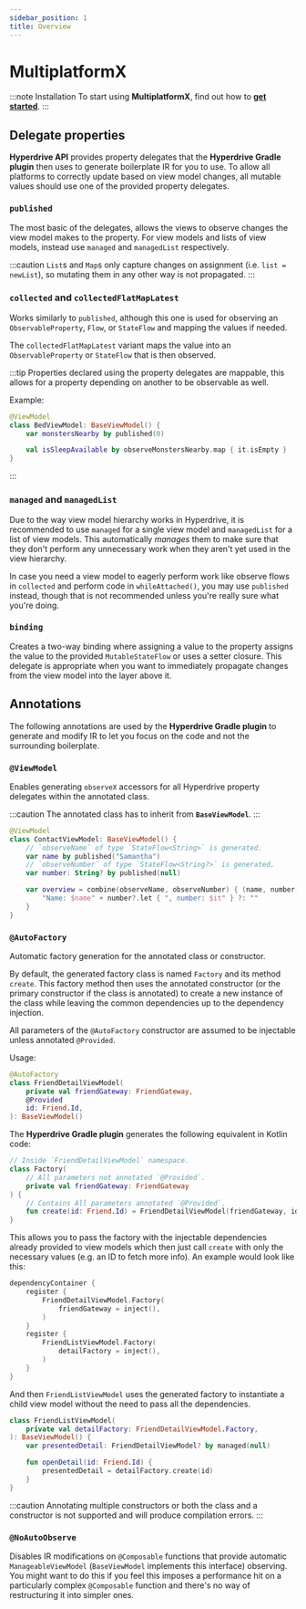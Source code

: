 ```yaml
---
sidebar_position: 1
title: Overview
---
```


# MultiplatformX


:::note Installation
To start using **MultiplatformX**, find out how to [**get started**][getting-started-multiplatformx].
:::

## Delegate properties
**Hyperdrive API** provides property delegates that the **Hyperdrive Gradle plugin** then uses to generate boilerplate IR for you to use. To allow all platforms to correctly update based on view model changes, all mutable values should use one of the provided property delegates.

### `published`
The most basic of the delegates, allows the views to observe changes the view model makes to the property. For view models and lists of view models, instead use `managed` and `managedList` respectively.

:::caution
`List`s and `Map`s only capture changes on assignment (i.e. `list = newList`), so mutating them in any other way is not propagated.
:::

### `collected` and `collectedFlatMapLatest`
Works similarly to `published`, although this one is used for observing an `ObservableProperty`, `Flow`, or `StateFlow` and mapping the values if needed.

The `collectedFlatMapLatest` variant maps the value into an `ObservableProperty` or `StateFlow` that is then observed.

:::tip
Properties declared using the property delegates are mappable, this allows for a property depending on another to be observable as well.

Example:
```kotlin title="BedViewModel.kt"
@ViewModel
class BedViewModel: BaseViewModel() {
    var monstersNearby by published(0)

    val isSleepAvailable by observeMonstersNearby.map { it.isEmpty }
}
```
:::

### `managed` and `managedList`
Due to the way view model hierarchy works in Hyperdrive, it is recommended to use `managed` for a single view model and `managedList` for a list of view models. This automatically *manages* them to make sure that they don't perform any unnecessary work when they aren't yet used in the view hierarchy.

In case you need a view model to eagerly perform work like observe flows in `collected` and perform code in `whileAttached()`, you may use `published` instead, though that is not recommended unless you're really sure what you're doing.

### `binding`
Creates a two-way binding where assigning a value to the property assigns the value to the provided `MutableStateFlow` or uses a setter closure. This delegate is appropriate when you want to immediately propagate changes from the view model into the layer above it.

## Annotations
The following annotations are used by the **Hyperdrive Gradle plugin** to generate and modify IR to let you focus on the code and not the surrounding boilerplate.

### `@ViewModel`
Enables generating `observeX` accessors for all Hyperdrive property delegates within the annotated class.

:::caution
The annotated class has to inherit from **`BaseViewModel`**.
:::

```kotlin title="ContactViewModel.kt"
@ViewModel
class ContactViewModel: BaseViewModel() {
    // `observeName` of type `StateFlow<String>` is generated.
    var name by published("Samantha")
    // `observeNumber` of type `StateFlow<String?>` is generated.
    var number: String? by published(null)

    var overview = combine(observeName, observeNumber) { (name, number) ->
        "Name: $name" + number?.let { ", number: $it" } ?: ""
    }
}
```

### `@AutoFactory`
Automatic factory generation for the annotated class or constructor.

By default, the generated factory class is named `Factory` and its method `create`. This factory method then uses the annotated constructor (or the primary constructor if the class is annotated) to create a new instance of the class while leaving the common dependencies up to the dependency injection.

All parameters of the `@AutoFactory` constructor are assumed to be injectable unless annotated `@Provided`.

Usage:
```kotlin title="FriendDetailViewModel.kt"
@AutoFactory
class FriendDetailViewModel(
    private val friendGateway: FriendGateway,
    @Provided
    id: Friend.Id,
): BaseViewModel()
```

The **Hyperdrive Gradle plugin** generates the following equivalent in Kotlin code:
```kotlin
// Inside `FriendDetailViewModel` namespace.
class Factory(
    // All parameters not annotated `@Provided`.
    private val friendGateway: FriendGateway
) {
    // Contains All parameters annotated `@Provided`.
    fun create(id: Friend.Id) = FriendDetailViewModel(friendGateway, id)
}
```

This allows you to pass the factory with the injectable dependencies already provided to view models which then just call `create` with only the necessary values (e.g. an ID to fetch more info). An example would look like this:
```kotlin
dependencyContainer {
    register {
        FriendDetailViewModel.Factory(
            friendGateway = inject(),
        )
    }
    register {
        FriendListViewModel.Factory(
            detailFactory = inject(),
        )
    }
}
```

And then `FriendListViewModel` uses the generated factory to instantiate a child view model without the need to pass all the dependencies.
```kotlin title="FriendListViewModel.kt"
class FriendListViewModel(
    private val detailFactory: FriendDetailViewModel.Factory,
): BaseViewModel() {
    var presentedDetail: FriendDetailViewModel? by managed(null)

    fun openDetail(id: Friend.Id) {
        presentedDetail = detailFactory.create(id)
    }
}
```

:::caution
Annotating multiple constructors or both the class and a constructor is not supported and will produce compilation errors.
:::

### `@NoAutoObserve`

Disables IR modifications on `@Composable` functions that provide automatic `ManageableViewModel` (`BaseViewModel` implements this interface) observing. You might want to do this if you feel this imposes a performance hit on a particularly complex `@Composable` function and there's no way of restructuring it into simpler ones.

[getting-started-multiplatformx]: ../getting-started/intro.md#multiplatformx
